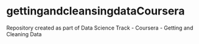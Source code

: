 gettingandcleansingdataCoursera
===============================

Repository created as part of Data Science Track - Coursera - Getting and Cleaning Data
